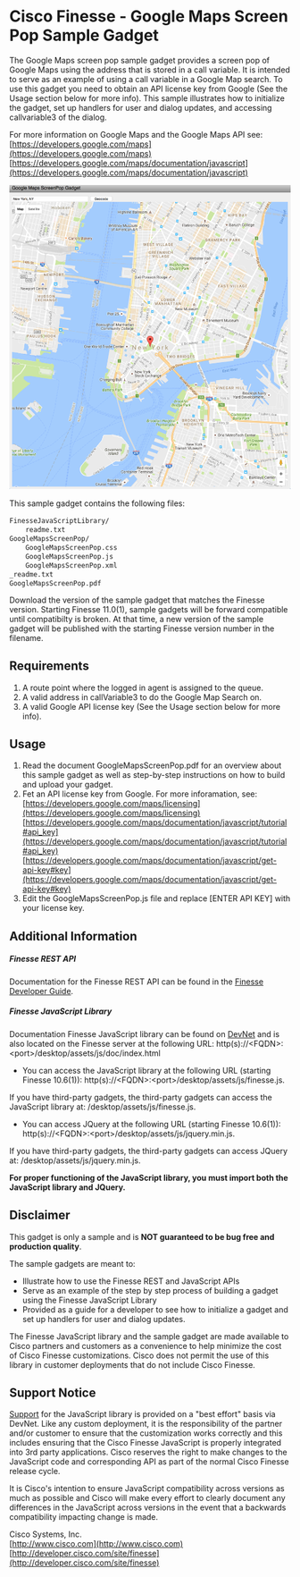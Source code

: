 # Cisco Finesse - Google Maps Screen Pop Sample Gadget
The Google Maps screen pop sample gadget provides a screen pop of Google Maps using the address that is stored in a call variable. It is intended to serve as an example of using a call variable in a Google Map search. To use this gadget you need to obtain an API license key from Google (See the Usage section below for more info). This sample illustrates how to initialize the gadget, set up handlers for user and dialog updates, and accessing callvariable3 of the dialog.

For more information on Google Maps and the Google Maps API see:
   [https://developers.google.com/maps](https://developers.google.com/maps)
   [https://developers.google.com/maps/documentation/javascript](https://developers.google.com/maps/documentation/javascript)

![Sample Gadget Screenshot](Screenshot.png)

This sample gadget contains the following files:

	FinesseJavaScriptLibrary/
		readme.txt
	GoogleMapsScreenPop/
		GoogleMapsScreenPop.css
		GoogleMapsScreenPop.js
		GoogleMapsScreenPop.xml
	_readme.txt
	GoogleMapsScreenPop.pdf

Download the version of the sample gadget that matches the Finesse version. Starting Finesse 11.0(1), sample gadgets will be forward compatible until compatibilty is broken. At that time, a new version of the sample gadget will be published with the starting Finesse version number in the filename.

## Requirements
1. A route point where the logged in agent is assigned to the queue.
2. A valid address in callVariable3 to do the Google Map Search on.
3. A valid Google API license key (See the Usage section below for more info).

## Usage
1. Read the document GoogleMapsScreenPop.pdf for an overview about this sample gadget as well as step-by-step instructions on how to build and upload your gadget.
2. Fet an API license key from Google. For more inforamation, see: 
 [https://developers.google.com/maps/licensing](https://developers.google.com/maps/licensing)
 [https://developers.google.com/maps/documentation/javascript/tutorial#api_key](https://developers.google.com/maps/documentation/javascript/tutorial#api_key)
 [https://developers.google.com/maps/documentation/javascript/get-api-key#key](https://developers.google.com/maps/documentation/javascript/get-api-key#key)
3. Edit the GoogleMapsScreenPop.js file and replace [ENTER API KEY] with your license key.

## Additional Information
##### Finesse REST API
Documentation for the Finesse REST API can be found in the [Finesse Developer Guide](https://developer.cisco.com/site/finesse/docs/#rest-api-dev-guide).

##### Finesse JavaScript Library
Documentation Finesse JavaScript library can be found on [DevNet](https://developer.cisco.com/site/finesse/docs/#javascript-library) and is also located on the Finesse server at the following URL: http(s)://&lt;FQDN&gt;:&lt;port&gt;/desktop/assets/js/doc/index.html

- You can access the JavaScript library at the following URL (starting Finesse 10.6(1)): http(s)://&lt;FQDN&gt;:&lt;port&gt;/desktop/assets/js/finesse.js.

 If you have third-party gadgets, the third-party gadgets can access the JavaScript library at: /desktop/assets/js/finesse.js.

- You can access JQuery at the following URL (starting Finesse 10.6(1)): http(s)://&lt;FQDN&gt;:&lt;port&gt;/desktop/assets/js/jquery.min.js.

 If you have third-party gadgets, the third-party gadgets can access JQuery at: /desktop/assets/js/jquery.min.js.

**For proper functioning of the JavaScript library, you must import both the JavaScript library and JQuery.**

## Disclaimer
This gadget is only a sample and is **NOT guaranteed to be bug free and production quality**.

The sample gadgets are meant to:
- Illustrate how to use the Finesse REST and JavaScript APIs
- Serve as an example of the step by step process of building a gadget using the Finesse JavaScript Library
- Provided as a guide for a developer to see how to initialize a gadget and set up handlers for user and dialog updates.

The Finesse JavaScript library and the sample gadget are made available to Cisco partners and customers as a convenience to help minimize the cost of Cisco Finesse customizations. Cisco does not permit the use of this library in customer deployments that do not include Cisco Finesse.

## Support Notice
[Support](http://developer.cisco.com/site/devnet/support) for the JavaScript library is provided on a "best effort" basis via DevNet. Like any custom deployment, it is the responsibility of the partner and/or customer to ensure that the customization works correctly and this includes ensuring that the Cisco Finesse JavaScript is properly integrated into 3rd party applications. Cisco reserves the right to make changes to the JavaScript code and corresponding API as part of the normal Cisco Finesse release cycle.

It is Cisco's intention to ensure JavaScript compatibility across versions as much as possible and Cisco will make every effort to clearly document any differences in the JavaScript across versions in the event that a backwards compatibility impacting change is made.

Cisco Systems, Inc.<br>
[http://www.cisco.com](http://www.cisco.com)<br>
[http://developer.cisco.com/site/finesse](http://developer.cisco.com/site/finesse)